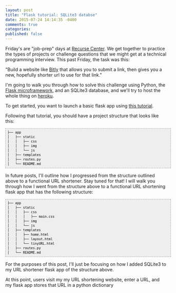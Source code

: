 ```yaml
---
layout: post
title: "Flask tutorial: SQLite3 databse"
date: 2015-07-24 14:14:35 -0400
comments: true
categories: 
published: false
---
```


Friday's are "job-prep" days at [Recurse Center](www.recurse.com). We get together to practice the types of projects or challenge questions that we might get at a technical programming interview. This past Friday, the task was this: 
<!-- more -->
"Build a website like [Bitly](www.bitly.com) that allows you to submit a link, then gives you a new, hopefully shorter url to use for that link."

I'm going to walk you through how to solve this challenge using Python, the [Flask microframework](http://flask.pocoo.org/), and an SQLite3 database, and we'll try to host the whole thing on [heroku](www.heroku.com).

To get started, you want to launch a basic flask app using [this tutorial](http://code.tutsplus.com/tutorials/an-introduction-to-pythons-flask-framework--net-28822).

Following that tutorial, you should have a project structure that looks like this:

<pre style="font-family: Andale Mono, Lucida Console, Monaco, fixed, monospace; color: #000000; background-color: #eee;font-size: 12px;border: 1px dashed #999999;line-height: 14px;padding: 5px; overflow: auto; width: 100%"><code>&#9500;&#9472;&#9472; app
&#9474;   &#9500;&#9472;&#9472; static
&#9474;   &#9474;   &#9500;&#9472;&#9472; css
&#9474;   &#9474;   &#9500;&#9472;&#9472; img
&#9474;   &#9474;   &#9492;&#9472;&#9472; js
&#9474;   &#9500;&#9472;&#9472; templates
&#9474;   &#9500;&#9472;&#9472; routes.py
&#9474;   &#9492;&#9472;&#9472; README.md
</code></pre>

In future posts, I'll outline how I progressed from the structure outlined above to a functional URL shortener. Stay tuned for that! I will walk you through how I went from the structure above to a functional URL shortening flask app that has the following structure:

<pre style="font-family: Andale Mono, Lucida Console, Monaco, fixed, monospace; color: #000000; background-color: #eee;font-size: 12px;border: 1px dashed #999999;line-height: 14px;padding: 5px; overflow: auto; width: 100%"><code>&#9500;&#9472;&#9472; app
&#9474;   &#9500;&#9472;&#9472; static
&#9474;   &#9474;   &#9500;&#9472;&#9472; css
&#9474;   &#9474;   &#9474;   &#9500;&#9472;&#9472; main.css
&#9474;   &#9474;   &#9500;&#9472;&#9472; img
&#9474;   &#9474;   &#9492;&#9472;&#9472; js
&#9474;   &#9500;&#9472;&#9472; templates
&#9474;   &#9474;   &#9500;&#9472;&#9472; home.html
&#9474;   &#9474;   &#9500;&#9472;&#9472; layout.html
&#9474;   &#9474;   &#9492;&#9472;&#9472; tinyURL.html
&#9474;   &#9500;&#9472;&#9472; routes.py
&#9474;   &#9492;&#9472;&#9472; README.md
</code></pre>

For the purposes of this post, I'll just be focusing on how I added SQLite3 to my URL shortener flask app of the structure above.

At this point, users visit my my URL shortening website, enter a URL, and my flask app stores that URL in a python dictionary